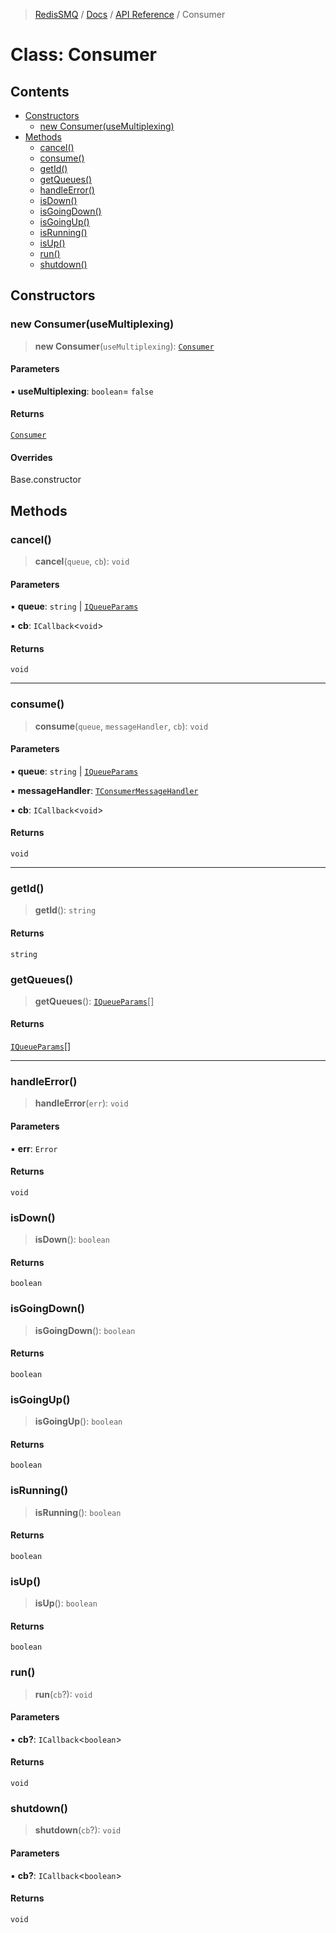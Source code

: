 >[RedisSMQ](../../../README.md) / [Docs](../../README.md) / [API Reference](../README.md) / Consumer

# Class: Consumer

## Contents

- [Constructors](Consumer.md#constructors)
  - [new Consumer(useMultiplexing)](Consumer.md#new-consumerusemultiplexing)
- [Methods](Consumer.md#methods)
  - [cancel()](Consumer.md#cancel)
  - [consume()](Consumer.md#consume)
  - [getId()](Consumer.md#getid)
  - [getQueues()](Consumer.md#getqueues)
  - [handleError()](Consumer.md#handleerror)
  - [isDown()](Consumer.md#isdown)
  - [isGoingDown()](Consumer.md#isgoingdown)
  - [isGoingUp()](Consumer.md#isgoingup)
  - [isRunning()](Consumer.md#isrunning)
  - [isUp()](Consumer.md#isup)
  - [run()](Consumer.md#run)
  - [shutdown()](Consumer.md#shutdown)

## Constructors

### new Consumer(useMultiplexing)

> **new Consumer**(`useMultiplexing`): [`Consumer`](Consumer.md)

#### Parameters

▪ **useMultiplexing**: `boolean`= `false`

#### Returns

[`Consumer`](Consumer.md)

#### Overrides

Base.constructor

## Methods

### cancel()

> **cancel**(`queue`, `cb`): `void`

#### Parameters

▪ **queue**: `string` | [`IQueueParams`](../interfaces/IQueueParams.md)

▪ **cb**: `ICallback`<`void`>

#### Returns

`void`

***

### consume()

> **consume**(`queue`, `messageHandler`, `cb`): `void`

#### Parameters

▪ **queue**: `string` | [`IQueueParams`](../interfaces/IQueueParams.md)

▪ **messageHandler**: [`TConsumerMessageHandler`](../type-aliases/TConsumerMessageHandler.md)

▪ **cb**: `ICallback`<`void`>

#### Returns

`void`

***

### getId()

> **getId**(): `string`

#### Returns

`string`

### getQueues()

> **getQueues**(): [`IQueueParams`](../interfaces/IQueueParams.md)[]

#### Returns

[`IQueueParams`](../interfaces/IQueueParams.md)[]

***

### handleError()

> **handleError**(`err`): `void`

#### Parameters

▪ **err**: `Error`

#### Returns

`void`

### isDown()

> **isDown**(): `boolean`

#### Returns

`boolean`

### isGoingDown()

> **isGoingDown**(): `boolean`

#### Returns

`boolean`

### isGoingUp()

> **isGoingUp**(): `boolean`

#### Returns

`boolean`

### isRunning()

> **isRunning**(): `boolean`

#### Returns

`boolean`

### isUp()

> **isUp**(): `boolean`

#### Returns

`boolean`

### run()

> **run**(`cb`?): `void`

#### Parameters

▪ **cb?**: `ICallback`<`boolean`>

#### Returns

`void`

### shutdown()

> **shutdown**(`cb`?): `void`

#### Parameters

▪ **cb?**: `ICallback`<`boolean`>

#### Returns

`void`

